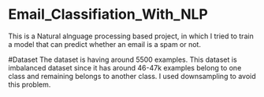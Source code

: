 # Email_Classifiation_With_NLP

This is a Natural alnguage processing based project, in which I tried to train a model that can predict whether an email is a spam or not.

#Dataset
The dataset is having around 5500 examples.
This dataset is imbalanced dataset since it has around 46-47k examples belong to one class and remaining belongs to another class. I used downsampling to avoid this problem. 
